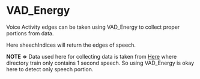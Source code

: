 # VAD_Energy


Voice Activity edges can be taken using VAD_Energy to collect proper portions from data.

Here sheechIndices will return the edges of speech.


**NOTE =>** Data used here for collecting data is taken from [Here](https://ssd.mathworks.com/supportfiles/audio/google_speech.zip) where directory train only contains 1 second speech. So using VAD_Energy is okay here to detect only speech portion.
